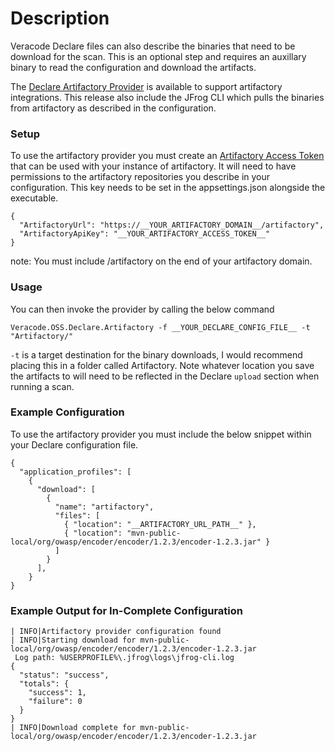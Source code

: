 # Description
Veracode Declare files can also describe the binaries that need to be download for the scan. This is an optional step and requires an auxillary binary to read the configuration and download the artifacts. 

The [Declare Artifactory Provider](https://github.com/sebcoles/Veracode.OSS.Declare.Artifactory) is available to support artifactory integrations. This release also include the JFrog CLI which pulls the binaries from artifactory as described in the configuration.


### Setup
To use the artifactory provider you must create an [Artifactory Access Token](https://www.jfrog.com/confluence/display/CLI/CLI+for+JFrog+Artifactory#CLIforJFrogArtifactory-AuthenticatingwithanAccessToken) that can be used with your instance of artifactory. It will need to have permissions to the artifactory repositories you describe in your configuration. This key needs to be set in the appsettings.json alongside the executable.

```
{
  "ArtifactoryUrl": "https://__YOUR_ARTIFACTORY_DOMAIN__/artifactory",
  "ArtifactoryApiKey": "__YOUR_ARTIFACTORY_ACCESS_TOKEN__"
}
```

note: You must include /artifactory on the end of your artifactory domain.

### Usage
You can then invoke the provider by calling the below command

```
Veracode.OSS.Declare.Artifactory -f __YOUR_DECLARE_CONFIG_FILE__ -t "Artifactory/"
```

`-t` is a target destination for the binary downloads, I would recommend placing this in a folder called Artifactory. Note whatever location you save the artifacts to will need to be reflected in the Declare `upload` section when running a scan.


### Example Configuration
To use the artifactory provider you must include the below snippet within your Declare configuration file.

```
{
  "application_profiles": [
    {
      "download": [
        {
          "name": "artifactory",
          "files": [
            { "location": "__ARTIFACTORY_URL_PATH__" },
            { "location": "mvn-public-local/org/owasp/encoder/encoder/1.2.3/encoder-1.2.3.jar" }
          ]
        }
      ],
    }
}
```

### Example Output for In-Complete Configuration

```
| INFO|Artifactory provider configuration found
| INFO|Starting download for mvn-public-local/org/owasp/encoder/encoder/1.2.3/encoder-1.2.3.jar
 Log path: %USERPROFILE%\.jfrog\logs\jfrog-cli.log
{
  "status": "success",
  "totals": {
    "success": 1,
    "failure": 0
  }
}
| INFO|Download complete for mvn-public-local/org/owasp/encoder/encoder/1.2.3/encoder-1.2.3.jar
```